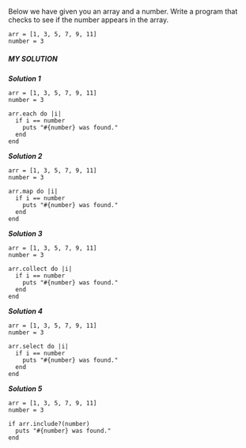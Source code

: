 Below we have given you an array and a number. Write a program that checks to see if the number appears in the array.
```
arr = [1, 3, 5, 7, 9, 11]
number = 3
```
##### MY SOLUTION
***Solution 1***
```
arr = [1, 3, 5, 7, 9, 11]
number = 3

arr.each do |i|
  if i == number
    puts "#{number} was found."
  end
end
```

***Solution 2***
```
arr = [1, 3, 5, 7, 9, 11]
number = 3

arr.map do |i|
  if i == number
    puts "#{number} was found."
  end
end
```

***Solution 3***
```
arr = [1, 3, 5, 7, 9, 11]
number = 3

arr.collect do |i|
  if i == number
    puts "#{number} was found."
  end
end
```

***Solution 4***
```
arr = [1, 3, 5, 7, 9, 11]
number = 3

arr.select do |i|
  if i == number
    puts "#{number} was found."
  end
end
```

***Solution 5***
```
arr = [1, 3, 5, 7, 9, 11]
number = 3

if arr.include?(number)
  puts "#{number} was found."
end
```